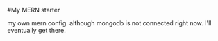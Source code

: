 #My MERN starter

my own mern config. although mongodb is not connected right now. I'll eventually get there.
